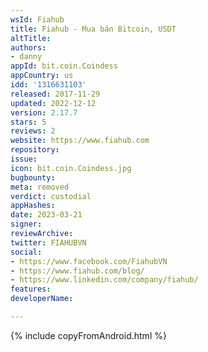 ```yaml
---
wsId: Fiahub
title: Fiahub - Mua bán Bitcoin, USDT
altTitle: 
authors:
- danny
appId: bit.coin.Coindess
appCountry: us
idd: '1316631103'
released: 2017-11-29
updated: 2022-12-12
version: 2.17.7
stars: 5
reviews: 2
website: https://www.fiahub.com
repository: 
issue: 
icon: bit.coin.Coindess.jpg
bugbounty: 
meta: removed
verdict: custodial
appHashes: 
date: 2023-03-21
signer: 
reviewArchive: 
twitter: FIAHUBVN
social:
- https://www.facebook.com/FiahubVN
- https://www.fiahub.com/blog/
- https://www.linkedin.com/company/fiahub/
features: 
developerName: 

---
```


{% include copyFromAndroid.html %}